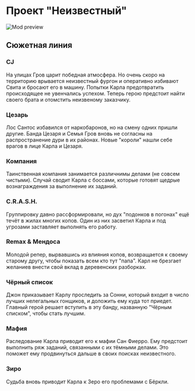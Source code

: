 # Проект "Неизвестный"

![Mod preview](http://ru-script.3dn.ru/_ld/6/27899882.png)

## Сюжетная линия

### CJ
На улицах Гров царит победная атмосфера. Но очень скоро на территорию врывается неизвестный фургон и оперативно избивают Свита и бросают его в машину. Попытки Карла предотвратить происходящее не увенчались успехом. Теперь герою предстоит найти своего брата и отомстить неизвеному заказчику.

### Цезарь
Лос Сантос избавился от наркобаронов, но на смену одних пришли другие. Банда Цезаря и Семья Гров вновь не согласны на распространение дури в их районах. Новые "короли" нашли себе врагов в лице Карла и Цезаря.

### Компания
Таинственная компания занимается различнимы делами (не совсем чистыми). Случай сводит Карла с боссами, которые готовят щедрые вознаграждения за выполнение их заданий.

### C.R.A.S.H.
Группировку давно рассформировали, но дух "подонков в погонах" ещё течёт в жилах многих копов. Один из них засветил Карла и под угрозами заставляет выполнять его работу.

### Remax & Мендоса
Молодой репер, вырвавшись из влияния копов, возвращается к своему старому другу, чтобы показать всем кто тут "папа". Карл не брезгает желаниев внести свой вклад в деревенских разборках.

### Чёрный список
Джон приказывает Карлу проследить за Сонни, который входит в число лучших нелегальных гонщиков, и доложить ему куда тот приедет. Главный герой решает вступить в эту банду, названную "Чёрным списком", чтобы стать лучшим.

### Мафия
Раследование Карла приводит его к мафии Сан Фиерро. Ему предстоит выполнить ряж заданий, связанными с их тёмными делами. Это поможет ему продвинуться дальше в своих поисках неизвестного.

### Зиро
Судьба вновь приводит Карла к Зеро его проблемами с Бёркли.

